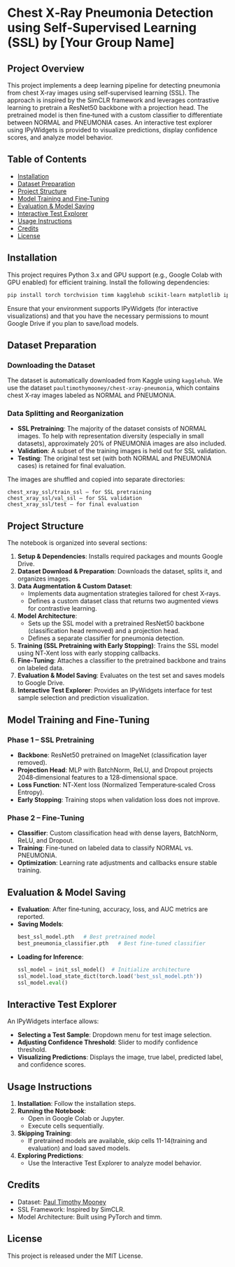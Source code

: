 # Chest X‑Ray Pneumonia Detection using Self‑Supervised Learning (SSL) by [Your Group Name]

## Project Overview
This project implements a deep learning pipeline for detecting pneumonia from chest X‑ray images using self‑supervised learning (SSL). The approach is inspired by the SimCLR framework and leverages contrastive learning to pretrain a ResNet50 backbone with a projection head. The pretrained model is then fine‑tuned with a custom classifier to differentiate between NORMAL and PNEUMONIA cases. An interactive test explorer using IPyWidgets is provided to visualize predictions, display confidence scores, and analyze model behavior.

## Table of Contents
- [Installation](#installation)
- [Dataset Preparation](#dataset-preparation)
- [Project Structure](#project-structure)
- [Model Training and Fine‑Tuning](#model-training-and-fine-tuning)
- [Evaluation & Model Saving](#evaluation--model-saving)
- [Interactive Test Explorer](#interactive-test-explorer)
- [Usage Instructions](#usage-instructions)
- [Credits](#credits)
- [License](#license)

## Installation
This project requires Python 3.x and GPU support (e.g., Google Colab with GPU enabled) for efficient training. Install the following dependencies:

```bash
pip install torch torchvision timm kagglehub scikit-learn matplotlib ipywidgets
```

Ensure that your environment supports IPyWidgets (for interactive visualizations) and that you have the necessary permissions to mount Google Drive if you plan to save/load models.

## Dataset Preparation
### Downloading the Dataset
The dataset is automatically downloaded from Kaggle using `kagglehub`. We use the dataset `paultimothymooney/chest-xray-pneumonia`, which contains chest X‑ray images labeled as NORMAL and PNEUMONIA.

### Data Splitting and Reorganization
- **SSL Pretraining**: The majority of the dataset consists of NORMAL images. To help with representation diversity (especially in small datasets), approximately 20% of PNEUMONIA images are also included.
- **Validation**: A subset of the training images is held out for SSL validation.
- **Testing**: The original test set (with both NORMAL and PNEUMONIA cases) is retained for final evaluation.

The images are shuffled and copied into separate directories:

```
chest_xray_ssl/train_ssl – for SSL pretraining
chest_xray_ssl/val_ssl – for SSL validation
chest_xray_ssl/test – for final evaluation
```

## Project Structure
The notebook is organized into several sections:

1. **Setup & Dependencies**: Installs required packages and mounts Google Drive.
2. **Dataset Download & Preparation**: Downloads the dataset, splits it, and organizes images.
3. **Data Augmentation & Custom Dataset**:
   - Implements data augmentation strategies tailored for chest X‑rays.
   - Defines a custom dataset class that returns two augmented views for contrastive learning.
4. **Model Architecture**:
   - Sets up the SSL model with a pretrained ResNet50 backbone (classification head removed) and a projection head.
   - Defines a separate classifier for pneumonia detection.
5. **Training (SSL Pretraining with Early Stopping)**: Trains the SSL model using NT‑Xent loss with early stopping callbacks.
6. **Fine‑Tuning**: Attaches a classifier to the pretrained backbone and trains on labeled data.
7. **Evaluation & Model Saving**: Evaluates on the test set and saves models to Google Drive.
8. **Interactive Test Explorer**: Provides an IPyWidgets interface for test sample selection and prediction visualization.

## Model Training and Fine‑Tuning

### Phase 1 – SSL Pretraining
- **Backbone**: ResNet50 pretrained on ImageNet (classification layer removed).
- **Projection Head**: MLP with BatchNorm, ReLU, and Dropout projects 2048‑dimensional features to a 128‑dimensional space.
- **Loss Function**: NT‑Xent loss (Normalized Temperature‑scaled Cross Entropy).
- **Early Stopping**: Training stops when validation loss does not improve.

### Phase 2 – Fine‑Tuning
- **Classifier**: Custom classification head with dense layers, BatchNorm, ReLU, and Dropout.
- **Training**: Fine-tuned on labeled data to classify NORMAL vs. PNEUMONIA.
- **Optimization**: Learning rate adjustments and callbacks ensure stable training.

## Evaluation & Model Saving
- **Evaluation**: After fine‑tuning, accuracy, loss, and AUC metrics are reported.
- **Saving Models**:
  ```bash
  best_ssl_model.pth   # Best pretrained model
  best_pneumonia_classifier.pth   # Best fine-tuned classifier
  ```
- **Loading for Inference**:
  ```python
  ssl_model = init_ssl_model()  # Initialize architecture
  ssl_model.load_state_dict(torch.load('best_ssl_model.pth'))
  ssl_model.eval()
  ```

## Interactive Test Explorer
An IPyWidgets interface allows:
- **Selecting a Test Sample**: Dropdown menu for test image selection.
- **Adjusting Confidence Threshold**: Slider to modify confidence threshold.
- **Visualizing Predictions**: Displays the image, true label, predicted label, and confidence scores.

## Usage Instructions
1. **Installation**: Follow the installation steps.
2. **Running the Notebook**:
   - Open in Google Colab or Jupyter.
   - Execute cells sequentially.
3. **Skipping Training**:
   - If pretrained models are available, skip cells 11-14(training and evaluation) and load saved models.
4. **Exploring Predictions**:
   - Use the Interactive Test Explorer to analyze model behavior.

## Credits
- Dataset: [Paul Timothy Mooney](https://www.kaggle.com/paultimothymooney/chest-xray-pneumonia)
- SSL Framework: Inspired by SimCLR.
- Model Architecture: Built using PyTorch and timm.

## License
This project is released under the MIT License.
